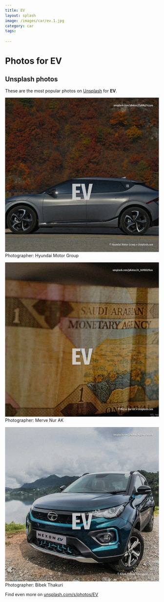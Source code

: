 ```yaml
---
title: EV
layout: splash
image: /images/car/ev.1.jpg
category: car
tags:

---
```

# Photos for EV
 
## Unsplash photos
These are the most popular photos on [Unsplash](https://unsplash.com) for **EV**.
 
![EV](/images/car/ev.1.jpg)
Photographer:  Hyundai Motor Group
 
![EV](/images/car/ev.2.jpg)
Photographer:  Merve Nur AK
 
![EV](/images/car/ev.3.jpg)
Photographer:  Bibek Thakuri
 
Find even more on [unsplash.com/s/photos/EV](https://unsplash.com/s/photos/EV)
 

